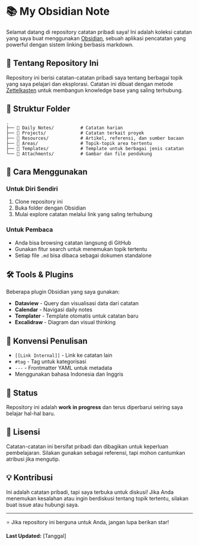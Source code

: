 # 📚 My Obsidian Note 

Selamat datang di repository catatan pribadi saya! Ini adalah koleksi catatan yang saya buat menggunakan [Obsidian](https://obsidian.md/), sebuah aplikasi pencatatan yang powerful dengan sistem linking berbasis markdown.

## 🎯 Tentang Repository Ini

Repository ini berisi catatan-catatan pribadi saya tentang berbagai topik yang saya pelajari dan eksplorasi. Catatan ini dibuat dengan metode [Zettelkasten](https://zettelkasten.de/introduction/) untuk membangun knowledge base yang saling terhubung.

## 📂 Struktur Folder

```
.
├── 📁 Daily Notes/          # Catatan harian
├── 📁 Projects/             # Catatan terkait proyek
├── 📁 Resources/            # Artikel, referensi, dan sumber bacaan
├── 📁 Areas/                # Topik-topik area tertentu
├── 📁 Templates/            # Template untuk berbagai jenis catatan
└── 📁 Attachments/          # Gambar dan file pendukung
```

## 🔗 Cara Menggunakan

### Untuk Diri Sendiri
1. Clone repository ini
2. Buka folder dengan Obsidian
3. Mulai explore catatan melalui link yang saling terhubung

### Untuk Pembaca
- Anda bisa browsing catatan langsung di GitHub
- Gunakan fitur search untuk menemukan topik tertentu
- Setiap file `.md` bisa dibaca sebagai dokumen standalone

## 🛠️ Tools & Plugins

Beberapa plugin Obsidian yang saya gunakan:
- **Dataview** - Query dan visualisasi data dari catatan
- **Calendar** - Navigasi daily notes
- **Templater** - Template otomatis untuk catatan baru
- **Excalidraw** - Diagram dan visual thinking

## 📝 Konvensi Penulisan

- `[[Link Internal]]` - Link ke catatan lain
- `#tag` - Tag untuk kategorisasi
- `---` - Frontmatter YAML untuk metadata
- Menggunakan bahasa Indonesia dan Inggris

## 🌱 Status

Repository ini adalah **work in progress** dan terus diperbarui seiring saya belajar hal-hal baru.

## 📄 Lisensi

Catatan-catatan ini bersifat pribadi dan dibagikan untuk keperluan pembelajaran. Silakan gunakan sebagai referensi, tapi mohon cantumkan atribusi jika mengutip.

## 💡 Kontribusi

Ini adalah catatan pribadi, tapi saya terbuka untuk diskusi! Jika Anda menemukan kesalahan atau ingin berdiskusi tentang topik tertentu, silakan buat issue atau hubungi saya.

---

⭐ Jika repository ini berguna untuk Anda, jangan lupa berikan star!

**Last Updated:** [Tanggal]
